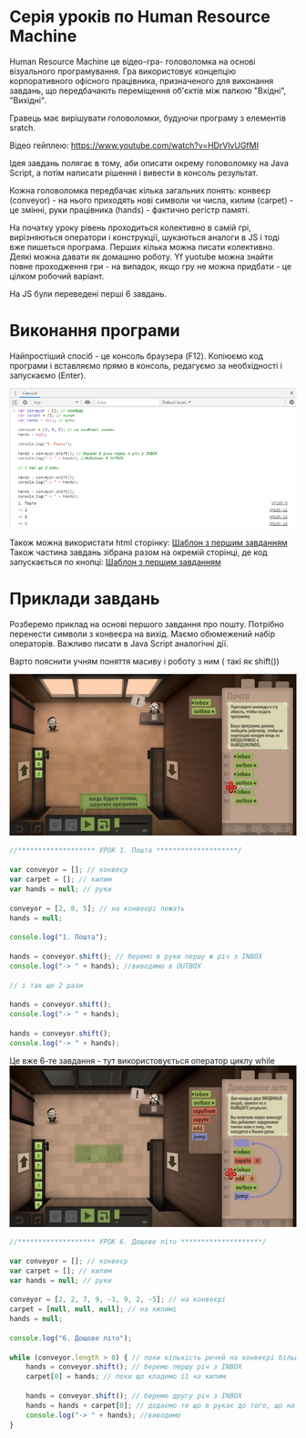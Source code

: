 # Серія уроків по Human Resource Machine

Human Resource Machine це відео-гра- головоломка на основі візуального програмування. Гра використовує концепцію корпоративного офісного працівника, призначеного для виконання завдань, що передбачають переміщення об'єктів між папкою "Вхідні", "Вихідні".

Гравець має вирішувати головоломки, будуючи програму з елементів sratch.

Відео гейплею: https://www.youtube.com/watch?v=HDrVlvUGfMI



Ідея завдань полягає в тому, аби описати окрему головоломку на Java Script, а потім написати рішення і вивести в консоль результат.

Кожна головоломка передбачає кілька загальних понять: конвеєр (conveyor) - на нього приходять нові символи чи числа, килим (carpet) - це змінні, руки працівника (hands) - фактично регістр памяті.

 На початку уроку рівень проходиться колективно в самій грі, вирізняються оператори і конструкції, шукаються аналоги в JS і тоді вже пишеться програма. Перших кілька можна писати колективно. Деякі можна давати як домашню роботу. Yf yuotube можна знайти повне проходження гри - на випадок, якщо гру не можна придбати - це цілком робочий варіант.

 На JS були переведені перші 6 завдань.

# Виконання програми
Найпростіший спосіб - це консоль браузера (F12). Копіюємо код програми і вставляємо прямо в консоль, редагуємо за необхідності і запускаємо (Enter).

![image](/HumanResourceMachine/img/console.PNG)

Також можна використати html сторінку: [Шаблон з першим завданням](template.html)
Також частина завдань зібрана разом на окремій сторінці, де код запускається по кнопці: [Шаблон з першим завданням](index.html)

# Приклади завдань
Розберемо приклад на основі першого завдання про пошту. Потрібно перенести символи з конвеєра на вихід. Маємо обюмежений набір операторів. Важливо писати в Java Script аналогічні дії. 

Варто пояснити учням поняття масиву і роботу з ним ( такі як shift())

![image](/HumanResourceMachine/img/1.jpg)

```javascript
//******************* УРОК 1. Пошта ********************/

var conveyor = []; // конвеєр
var carpet = []; // килим
var hands = null; // руки

conveyor = [2, 8, 5]; // на конвеєрі лежать
hands = null;

console.log("1. Пошта");

hands = conveyor.shift(); // беремо в руки першу ж річ з INBOX
console.log("-> " + hands); //виводимо в OUTBOX

// i так ще 2 рази

hands = conveyor.shift();
console.log("-> " + hands);

hands = conveyor.shift();
console.log("-> " + hands);

```
Це вже 6-те завдання - тут використовується оператор циклу while
![image](/HumanResourceMachine/img/6.jpg)
```javascript
//******************* УРОК 6. Дощове літо ********************/

var conveyor = []; // конвеєр
var carpet = []; // килим
var hands = null; // руки

conveyor = [2, 2, 7, 9, -1, 9, 2, -5]; // на конвеєрі
carpet = [null, null, null]; // на килимі
hands = null;

console.log("6. Дощове літо");

while (conveyor.length > 0) { // поки кількість речей на конвеєрі більша за 0 - повторюємо ці команди: 
    hands = conveyor.shift(); // беремо першу річ з INBOX
    carpet[0] = hands; // поки що кладемо її на килим

    hands = conveyor.shift(); // беремо другу річ з INBOX
    hands = hands + carpet[0]; // додаємо те що в руках до того, що на килимі
    console.log("-> " + hands); //виводимо
}

```

